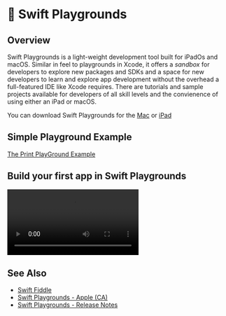 # 🧠 Swift Playgrounds

## Overview

Swift Playgrounds is a light-weight development tool built for iPadOs and macOS. Similar in feel to playgrounds in Xcode, it offers a _sandbox_ for developers to explore new packages and SDKs and a space for new developers to learn and explore app development without the overhead a full-featured IDE like Xcode requires. There are tutorials and sample projects available for developers of all skill levels and the convienence of using either an iPad or macOS.

You can download Swift Playgrounds for the [Mac](https://apps.apple.com/ca/app/id1496833156) or [iPad](https://apps.apple.com/ca/app/id908519492)

## Simple Playground Example

[The Print PlayGround Example](/MAD9137-notes/playgrounds/print.zip)

## Build your first app in Swift Playgrounds

![Build your first app in Swift Playgrounds](./videos/first-app-in-swift-playgrounds_wwdc2022_sd.mp4)

## See Also

- [Swift Fiddle](https://swiftfiddle.com)
- [Swift Playgrounds - Apple (CA)](https://www.apple.com/ca/swift/playgrounds/)
- [Swift Playgrounds - Release Notes](https://developer.apple.com/swift-playgrounds/release-notes/)
